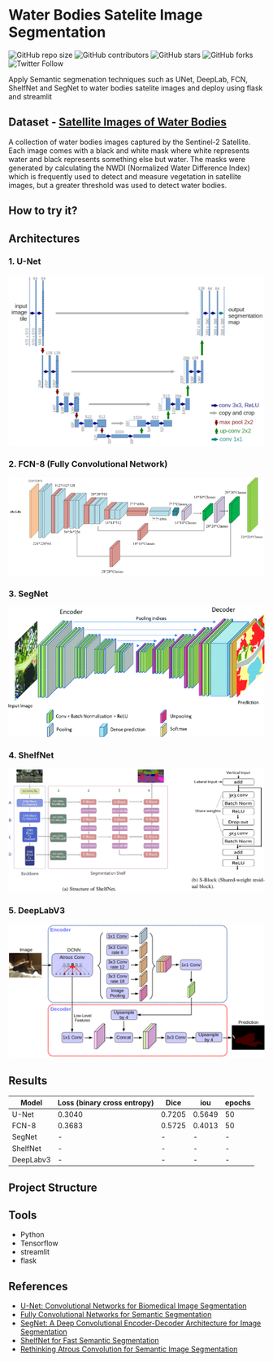 # Water Bodies Satelite Image Segmentation
![GitHub repo size](https://img.shields.io/github/repo-size/hossamasaad/Water-bodies-satelite-image-segmentation)
![GitHub contributors](https://img.shields.io/github/contributors/hossamasaad/Water-bodies-satelite-image-segmentation)
![GitHub stars](https://img.shields.io/github/stars/hossamasaad/Water-bodies-satelite-image-segmentation?style=social)
![GitHub forks](https://img.shields.io/github/forks/hossamasaad/Water-bodies-satelite-image-segmentation?style=social)
![Twitter Follow](https://img.shields.io/twitter/follow/hossamasaad10?style=social)

Apply Semantic segmenation techniques such as UNet, DeepLab, FCN, ShelfNet and SegNet to water bodies satelite images and deploy using flask and streamlit

## Dataset - [Satellite Images of Water Bodies](https://www.kaggle.com/datasets/franciscoescobar/satellite-images-of-water-bodies)
A collection of water bodies images captured by the Sentinel-2 Satellite. Each image comes with a black and white mask where white represents water and black represents something else but water. The masks were generated by calculating the NWDI (Normalized Water Difference Index) which is frequently used to detect and measure vegetation in satellite images, but a greater threshold was used to detect water bodies.


## How to try it?

## Architectures

### 1. U-Net
![U-Net](assets/unet.png)

### 2. FCN-8 (Fully Convolutional Network)
![FCN](assets/fcn.jpg)

### 3. SegNet
![SegNet](assets/segnet.png)

### 4. ShelfNet
![ShelfNet](assets/shelfnet.png)

### 5. DeepLabV3
![DeepLab](assets/deeplab.png)

## Results
|Model|Loss (binary cross entropy)|Dice|iou|epochs|
|--|--|--|--|--|
|U-Net|0.3040|0.7205|0.5649|50|
|FCN-8|0.3683|0.5725|0.4013|50|
|SegNet|-|-|-|-|
|ShelfNet|-|-|-|-|
|DeepLabv3|-|-|-|-|

## Project Structure


## Tools
- Python
- Tensorflow
- streamlit
- flask

## References
- [U-Net: Convolutional Networks for Biomedical Image Segmentation](https://arxiv.org/abs/1505.04597v1)
- [Fully Convolutional Networks for Semantic Segmentation](https://arxiv.org/abs/1605.06211v1)
- [SegNet: A Deep Convolutional Encoder-Decoder Architecture for Image Segmentation](https://arxiv.org/abs/1511.00561v3.pdf)
- [ShelfNet for Fast Semantic Segmentation](https://arxiv.org/abs/1811.11254v6)
- [Rethinking Atrous Convolution for Semantic Image Segmentation](https://arxiv.org/abs/1706.05587v3)
